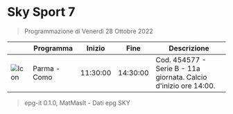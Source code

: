 # Sky Sport 7
> Programmazione di Venerdì 28 Ottobre 2022

||Programma|Inizio|Fine|Descrizione|
|---|---|---|---|---|
|![Icon](https://guidatv.sky.it/uuid/42531ab5-e839-4788-ac7d-4f83d9a46cac/cover?md5ChecksumParam=509bcfafa5313c13550df16a1fd7f3dc)|Parma - Como|11:30:00|14:30:00|Cod. 454577 - Serie B - 11a giornata. Calcio d&#039;inizio ore 14:00.



 > epg-it 0.1.0, MatMasIt - Dati epg SKY